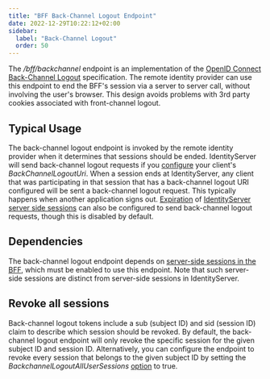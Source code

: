 ```yaml
---
title: "BFF Back-Channel Logout Endpoint"
date: 2022-12-29T10:22:12+02:00
sidebar:
  label: "Back-Channel Logout"
  order: 50
---
```


The */bff/backchannel* endpoint is an implementation of the [OpenID Connect Back-Channel Logout](https://openid.net/specs/openid-connect-backchannel-1_0.html) specification. The remote identity provider can use this endpoint to end the BFF's session via a server to server call, without involving the user's browser. This design avoids problems with 3rd party cookies associated with front-channel logout.

## Typical Usage
The back-channel logout endpoint is invoked by the remote identity provider when it determines that sessions should be ended.  IdentityServer will send back-channel logout requests if you [configure](/identityserver/v7/reference/models/client#authentication--session-management) your client's *BackChannelLogoutUri*. When a session ends at IdentityServer, any client that was participating in that session that has a back-channel logout URI configured will be sent a back-channel logout request. This typically happens when another application signs out. [Expiration](/identityserver/v7/ui/server_side_sessions/session_expiration) of [IdentityServer server side sessions](/identityserver/v7/ui/server_side_sessions) can also be configured to send back-channel logout requests, though this is disabled by default.

## Dependencies
The back-channel logout endpoint depends on [server-side sessions in the BFF](/bff/v3/fundamentals/session/server_side_sessions), which must be enabled to use this endpoint. Note that such server-side sessions are distinct from server-side sessions in IdentityServer.

## Revoke all sessions
Back-channel logout tokens include a sub (subject ID) and sid (session ID) claim to describe which session should be revoked. By default, the back-channel logout endpoint will only revoke the specific session for the given subject ID and session ID. Alternatively, you can configure the endpoint to revoke every session that belongs to the given subject ID by setting the *BackchannelLogoutAllUserSessions* [option](/bff/v3/fundamentals/options#session-management) to true.
